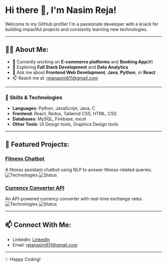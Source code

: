 # Hi there 👋, I'm Nasim Reja!

Welcome to my GitHub profile! I'm a passionate developer with a knack for building impactful projects and constantly learning new technologies.  

---

## 👨‍💻 About Me:
- 🔭 Currently working on **E-commerce platforms** and **Booking App**(#)  
- 🌱 Exploring **Full Stack Development** and **Data Analytics**  
- 💬 Ask me about **Frontend Web Development**, **Java**, **Python**, or **React**  
- 📫 Reach me at: [rejanasim611@gmail.com](mailto:rejanasim611@gmail.com)  

---

### 🚀 Skills & Technologies
- **Languages**: Python, JavaScript, Java, C
- **Frontend**: React, Redux, Tailwind CSS, HTML, CSS
- **Databases**: MySQL, Firebase, excel
- **Other Tools**: UI Design tools, Graphics Design tools

---

## 🚀 Featured Projects:

### [Fitness Chatbot](https://github.com/username/fitness-chatbot)
A fitness assistant chatbot using NLP to answer fitness-related queries.  
![Technologies](https://img.shields.io/badge/Tech-Python-blue) ![Status](https://img.shields.io/badge/Status-Completed-green)

### [Currency Converter API](https://github.com/username/currency-converter)
An API-powered currency converter with real-time exchange rates.  
![Technologies](https://img.shields.io/badge/Tech-Flask-lightgrey) ![Status](https://img.shields.io/badge/Status-In_Progress-orange)

---

## 📫 Connect With Me:
- LinkedIn: [LinkedIn](https://linkedin.com/in/nasim-reja-mondal-404141225/)
- Email: [rejanasim611@gmail.com](mailto:rejanasim611@gmail.com)
---

✨ Happy Coding!
